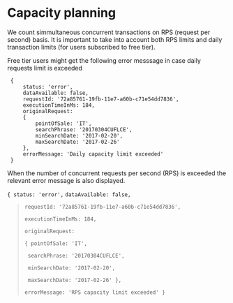 # Capacity planning

We count simmultaneous concurrent transactions on RPS \(request per second\) basis. It is important to take into account both RPS limits and daily transaction limits \(for users subscribed to free tier\).

Free tier users might get  the following error messsage in case daily requests limit is exceeded

```
 {
     status: 'error',
     dataAvailable: false,
     requestId: '72a85761-19fb-11e7-a60b-c71e54dd7836',
     executionTimeInMs: 184,
     originalRequest: 
     {
         pointOfSale: 'IT',
         searchPhrase: '20170304CUFLCE',
         minSearchDate: '2017-02-20',
         maxSearchDate: '2017-02-26'
     },
     errorMessage: 'Daily capacity limit exceeded'
 }
```

When the number of concurrent requests per second \(RPS\) is exceeded the relevant error message is also displayed.

`{ status: 'error',`
    `dataAvailable: false,`
>
> `requestId: '72a85761-19fb-11e7-a60b-c71e54dd7836',`
>
> `executionTimeInMs: 184,`
>
> `originalRequest:`
>
> `{ pointOfSale: 'IT',`
>
> ```
>  searchPhrase: '20170304CUFLCE',
>
>  minSearchDate: '2017-02-20',
>
>  maxSearchDate: '2017-02-26' },
> ```
>
> `errorMessage: 'RPS capacity limit exceeded' }`



